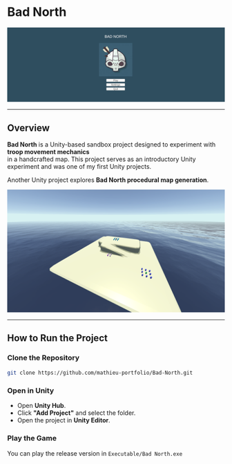 # Bad North

![Bad North Menu](docs/resources/menu.png)

---

## Overview
**Bad North** is a Unity-based sandbox project designed to experiment with **troop movement mechanics**  
in a handcrafted map. This project serves as an introductory Unity experiment and was one of my first Unity projects.

Another Unity project explores **Bad North procedural map generation**.

![Bad North Gameplay](docs/resources/game.png)

---

## How to Run the Project

### **Clone the Repository**
```sh
git clone https://github.com/mathieu-portfolio/Bad-North.git
```

### **Open in Unity**
- Open **Unity Hub**.
- Click **"Add Project"** and select the folder.
- Open the project in **Unity Editor**.

### **Play the Game**
You can play the release version in `Executable/Bad North.exe`
